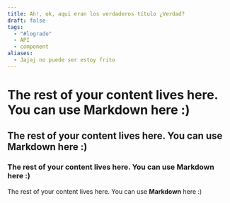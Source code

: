 ```yaml
---
title: Ah!, ok, aquí eran los verdaderos título ¿Verdad?
draft: false
tags:
  - "#logrado"
  - API
  - component
aliases:
  - Jajaj no puede ser estoy frito
---
```

 
# The rest of your content lives here. You can use **Markdown** here :)
## The rest of your content lives here. You can use **Markdown** here :)
### The rest of your content lives here. You can use **Markdown** here :)
The rest of your content lives here. You can use **Markdown** here :)

